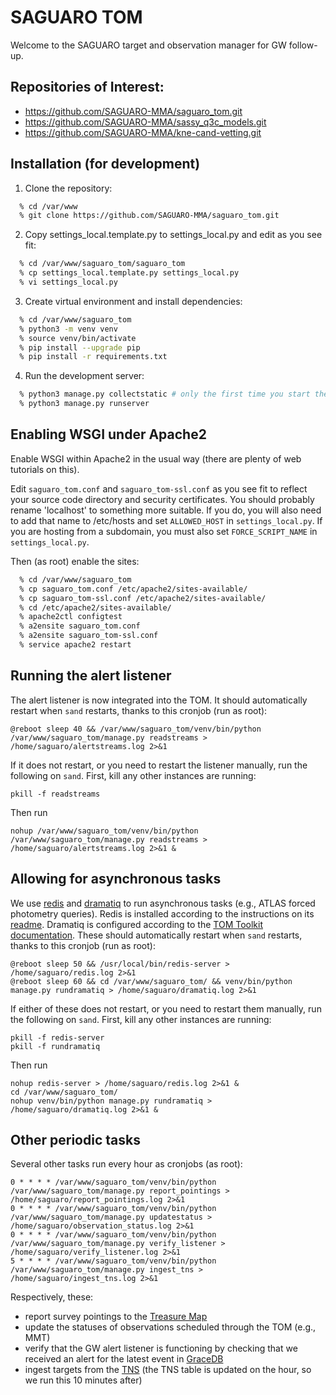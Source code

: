 # SAGUARO TOM #

Welcome to the SAGUARO target and observation manager for GW follow-up.

## Repositories of Interest:

  * https://github.com/SAGUARO-MMA/saguaro_tom.git
  * https://github.com/SAGUARO-MMA/sassy_q3c_models.git
  * https://github.com/SAGUARO-MMA/kne-cand-vetting.git

## Installation (for development)

 1. Clone the repository:

  ```bash
    % cd /var/www
    % git clone https://github.com/SAGUARO-MMA/saguaro_tom.git
  ```

 2. Copy settings_local.template.py to settings_local.py and edit as you see fit:

  ```bash
    % cd /var/www/saguaro_tom/saguaro_tom
    % cp settings_local.template.py settings_local.py
    % vi settings_local.py
  ```

  3. Create virtual environment and install dependencies:

  ```bash
    % cd /var/www/saguaro_tom
    % python3 -m venv venv
    % source venv/bin/activate
    % pip install --upgrade pip
    % pip install -r requirements.txt
  ```

  4. Run the development server:

  ```bash
    % python3 manage.py collectstatic # only the first time you start the development server
    % python3 manage.py runserver
  ```

## Enabling WSGI under Apache2

Enable WSGI within Apache2 in the usual way (there are plenty of web tutorials on this).

Edit `saguaro_tom.conf` and `saguaro_tom-ssl.conf` as you see fit to reflect your source
code directory and security certificates. You should probably rename 'localhost' to something
more suitable. If you do, you will also need to add that name to /etc/hosts and set 
`ALLOWED_HOST` in `settings_local.py`. If you are hosting from a subdomain, you must also set
`FORCE_SCRIPT_NAME` in `settings_local.py`. 


Then (as root) enable the sites:

  ```bash
    % cd /var/www/saguaro_tom
    % cp saguaro_tom.conf /etc/apache2/sites-available/
    % cp saguaro_tom-ssl.conf /etc/apache2/sites-available/
    % cd /etc/apache2/sites-available/
    % apache2ctl configtest
    % a2ensite saguaro_tom.conf
    % a2ensite saguaro_tom-ssl.conf
    % service apache2 restart
  ```

## Running the alert listener
The alert listener is now integrated into the TOM. It should automatically restart when `sand` restarts, thanks to this cronjob (run as root):
```
@reboot sleep 40 && /var/www/saguaro_tom/venv/bin/python /var/www/saguaro_tom/manage.py readstreams > /home/saguaro/alertstreams.log 2>&1
```

If it does not restart, or you need to restart the listener manually, run the following on `sand`. First, kill any other instances are running:
```
pkill -f readstreams
```

Then run
```
nohup /var/www/saguaro_tom/venv/bin/python /var/www/saguaro_tom/manage.py readstreams > /home/saguaro/alertstreams.log 2>&1 &
```

## Allowing for asynchronous tasks
We use [redis](https://redis.io) and [dramatiq](https://dramatiq.io) to run asynchronous tasks (e.g., ATLAS forced photometry queries).
Redis is installed according to the instructions on its [readme](https://github.com/redis/redis).
Dramatiq is configured according to the [TOM Toolkit documentation](https://tom-toolkit.readthedocs.io/en/stable/managing_data/single_target_data_service.html#configuring-your-tom-to-serve-tasks-asynchronously).
These should automatically restart when `sand` restarts, thanks to this cronjob (run as root):
```
@reboot sleep 50 && /usr/local/bin/redis-server > /home/saguaro/redis.log 2>&1
@reboot sleep 60 && cd /var/www/saguaro_tom/ && venv/bin/python manage.py rundramatiq > /home/saguaro/dramatiq.log 2>&1
```

If either of these does not restart, or you need to restart them manually, run the following on `sand`. First, kill any other instances are running:
```
pkill -f redis-server
pkill -f rundramatiq
```

Then run
```
nohup redis-server > /home/saguaro/redis.log 2>&1 &
cd /var/www/saguaro_tom/
nohup venv/bin/python manage.py rundramatiq > /home/saguaro/dramatiq.log 2>&1 &
```

## Other periodic tasks
Several other tasks run every hour as cronjobs (as root):
```
0 * * * * /var/www/saguaro_tom/venv/bin/python /var/www/saguaro_tom/manage.py report_pointings > /home/saguaro/report_pointings.log 2>&1
0 * * * * /var/www/saguaro_tom/venv/bin/python /var/www/saguaro_tom/manage.py updatestatus > /home/saguaro/observation_status.log 2>&1
0 * * * * /var/www/saguaro_tom/venv/bin/python /var/www/saguaro_tom/manage.py verify_listener > /home/saguaro/verify_listener.log 2>&1
5 * * * * /var/www/saguaro_tom/venv/bin/python /var/www/saguaro_tom/manage.py ingest_tns > /home/saguaro/ingest_tns.log 2>&1
```

Respectively, these:
- report survey pointings to the [Treasure Map](https://treasuremap.space)
- update the statuses of observations scheduled through the TOM (e.g., MMT)
- verify that the GW alert listener is functioning by checking that we received an alert for the latest event in [GraceDB](https://gracedb.ligo.org/latest/)
- ingest targets from the [TNS](https://wis-tns.org) (the TNS table is updated on the hour, so we run this 10 minutes after)
